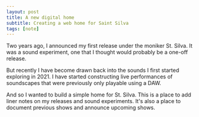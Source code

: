 ```yaml
---
layout: post
title: A new digital home
subtitle: Creating a web home for Saint Silva
tags: [note]
---
```


Two years ago, I announced my first release under the moniker St. Silva. It was a sound experiment, one that I thought would probably be a one-off release.

But recently I have become drawn back into the sounds I first started exploring in 2021. I have started constructing live performances of soundscapes that were previously only playable using a DAW.

And so I wanted to build a simple home for St. Silva. This is a place to add liner notes on my releases and sound experiments. It's also a place to document previous shows and announce upcoming shows.